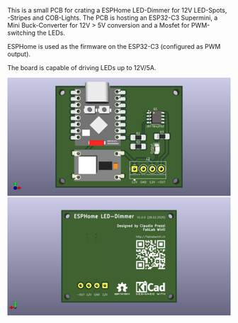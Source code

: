 This is a small PCB for crating a ESPHome LED-Dimmer for 12V LED-Spots, -Stripes and COB-Lights.
The PCB is hosting an ESP32-C3 Supermini, a Mini Buck-Converter for 12V > 5V conversion and a Mosfet for PWM-switching the LEDs. 

ESPHome is used as the firmware on the ESP32-C3 (configured as PWM output).

The board is capable of driving LEDs up to 12V/5A.

![PCB_Front](/ESPHome_LED-Dimmer-V1.0.0_Front.jpg)
![PCB_Back](/ESPHome_LED-Dimmer-V1.0.0_Back.jpg)
